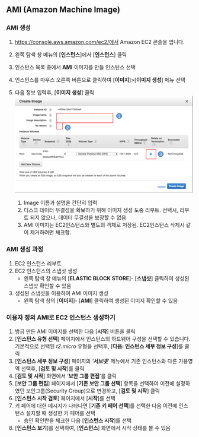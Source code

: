 ## AMI (Amazon Machine Image)

### AMI 생성

1. https://console.aws.amazon.com/ec2/에서 Amazon EC2 콘솔을 엽니다.
2. 왼쪽 탐색 창 메뉴의 [**인스턴스**]에서 [**인스턴스**] 클릭
3. 인스턴스 목록 중에서 **AMI** 이미지를 만들 인스턴스 선택
4. 인스턴스를 마우스 오른쪽 버튼으로 클릭하여 [**이미지**]>[**이미지 생성**] 메뉴 선택
5. 다음 정보 입력후, [**이미지 생성**] 클릭
	![](images/image-creation.png)
	
	1. Image 이름과 설명을 간단히 입력
	2. 디스크 데이터 무결성을 확보하기 위해 이미지 생성 도중 리부트. 선택시, 리부트 되지 않으나, 데이터 무결성을 보장할 수 없음
	3. AMI 이미지는 EC2인스턴스와 별도의 객체로 저장됨. EC2인스턴스 삭제시 같이 제거하려면 체크함.

### AMI 생성 과정
1. EC2 인스턴스 리부트
2. EC2 인스턴스의 스냅샷 생성
	- 왼쪽 탐색 창 메뉴의 [**ELASTIC BLOCK STORE**]- [**스냅샷**] 클릭하여 생성된 스냅샷 확인할 수 있음
3. 생성된 스냅샷을 이용하여 AMI 이미지 생성
	- 왼쪽 탐색 창의 [**이미지**]- [**AMI**] 클릭하여 생성된 이미지 확인할 수 있음

### 이용자 정의 AMI로 EC2 인스턴스 생성하기
1. 방금 만든 AMI 이미지를 선택한 다음 [**시작**] 버튼을 클릭
2. [**인스턴스 유형 선택**] 페이지에서 인스턴스의 하드웨어 구성을 선택할 수 있습니다. 기본적으로 선택된 *t2.micro* 유형을 선택후, [**다음: 인스턴스 세부 정보 구성**]를 클릭
3. [**인스턴스 세부 정보 구성**] 페이지의 ‘**서브넷**’ 메뉴에서 기존 인스턴스와 다른  가용영역 선택후, [**검토 및 시작**]를 클릭
4. [**검토 및 시작**] 화면에서 ‘**보안 그룹 편집**’를 클릭
5. [**보안 그룹 편집**] 페이지에서 [**기존 보안 그룹 선택**] 항목을 선택하여 이전에 설정하였던 보안그룹(Security Group)으로 변경하고, [**검토 및 시작**] 클릭
6. [**인스턴스 시작 검토**] 페이지에서 [**시작**]를 선택
7. 키 페어에 대한 메시지가 나타나면 [**기존 키 페어 선택**]를 선택한 다음 이전에 인스턴스 설치할 때 생성한 키 페어를 선택 
	- 승인 확인란을 체크한 다음 [**인스턴스 시작**]를 선택
8. [**인스턴스 보기**]를 선택하여, [**인스턴스**] 화면에서 시작 상태를 볼 수 있음




 
	 
